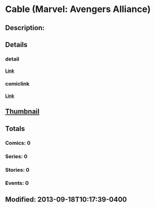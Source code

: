 # Cable (Marvel: Avengers Alliance)
## Description: 
## Details
### detail
#### [Link](http://marvel.com/characters/7/cable?utm_campaign=apiRef&utm_source=225578a89fc76f3d20fbffda5d17a88d)
### comiclink
#### [Link](http://marvel.com/comics/characters/1017307/cable_marvel_avengers_alliance?utm_campaign=apiRef&utm_source=225578a89fc76f3d20fbffda5d17a88d)
## [Thumbnail](http://i.annihil.us/u/prod/marvel/i/mg/3/d0/5239b5f863d43.jpg)
## Totals
### Comics: 0
### Series: 0
### Stories: 0
### Events: 0
## Modified: 2013-09-18T10:17:39-0400